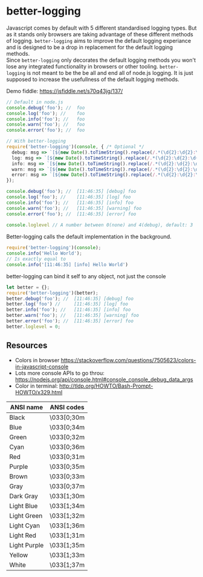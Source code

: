 
# better-logging
Javascript comes by default with 5 different standardised logging types. But as it stands only browsers are taking advantage of these different methods of logging. `better-logging` aims to improve the default logging experiance and is designed to be a drop in replacement for the default logging methods. <br>
Since `better-logging` only decorates the default logging methods you won't lose any integrated functionality in browsers or other tooling. `better-logging` is not meant to be the be all and end all of node.js logging. It is just supposed to increase the usefullness of the default logging methods.


Demo fiddle: https://jsfiddle.net/s70q43jg/137/

```ts
// Default in node.js
console.debug('foo'); //  foo
console.log('foo'); //    foo
console.info('foo'); //   foo
console.warn('foo'); //   foo
console.error('foo'); //  foo

// With better-logging
require('better-logging')(console, { /* Optional */
  debug: msg => `[${new Date().toTimeString().replace(/.*(\d{2}:\d{2}:\d{2}).*/, "$1")}] [debug] ${msg}`,
  log: msg => `[${new Date().toTimeString().replace(/.*(\d{2}:\d{2}:\d{2}).*/, "$1")}] [log] ${msg}`,
  info: msg => `[${new Date().toTimeString().replace(/.*(\d{2}:\d{2}:\d{2}).*/, "$1")}] [info] ${msg}`,
  warn: msg => `[${new Date().toTimeString().replace(/.*(\d{2}:\d{2}:\d{2}).*/, "$1")}] [warning] ${msg}`,
  error: msg => `[${new Date().toTimeString().replace(/.*(\d{2}:\d{2}:\d{2}).*/, "$1")}] [error] ${msg}`
});

console.debug('foo'); //  [11:46:35] [debug] foo
console.log('foo'); //    [11:46:35] [log] foo
console.info('foo'); //   [11:46:35] [info] foo
console.warn('foo'); //   [11:46:35] [warning] foo
console.error('foo'); //  [11:46:35] [error] foo
 
console.loglevel // A number between 0(none) and 4(debug), default: 3
```


Better-logging calls the default implementation in the background.

```ts
require('better-logging')(console);
console.info('Hello World');
// Is exactly equal to
console.info('[11:46:35] [info] Hello World')
```


better-logging can bind it self to any object, not just the console

```ts
let better = {};
require('better-logging')(better);
better.debug('foo'); //  [11:46:35] [debug] foo
better.log('foo') //     [11:46:35] [log] foo
better.info('foo'); //   [11:46:35] [info] foo
better.warn('foo'); //   [11:46:35] [warning] foo
better.error('foo'); //  [11:46:35] [error] foo
better.loglevel = 0;
```

## Resources
* Colors in browser https://stackoverflow.com/questions/7505623/colors-in-javascript-console
* Lots more console APIs to go throu: https://nodejs.org/api/console.html#console_console_debug_data_args
* Color in terminal: http://tldp.org/HOWTO/Bash-Prompt-HOWTO/x329.html

 | ANSI name | ANSI codes | 
 |----|----|
 | Black      |      \033[0;30m | 
 | Blue       |     \033[0;34m | 
 | Green      |      \033[0;32m | 
 | Cyan       |      \033[0;36m | 
 | Red        |      \033[0;31m | 
 | Purple     |      \033[0;35m | 
 | Brown      |      \033[0;33m | 
 | Gray       |      \033[0;37m | 
 | Dark Gray  |      \033[1;30m | 
 | Light Blue |      \033[1;34m | 
 | Light Green |     \033[1;32m | 
 | Light Cyan |      \033[1;36m | 
 | Light Red  |      \033[1;31m | 
 | Light Purple |    \033[1;35m | 
 | Yellow     |      \033[1;33m | 
 | White      |      \033[1;37m | 
